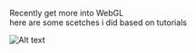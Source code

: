 Recently get more into WebGL  
here are some scetches i did based on tutorials

![Alt text](https://cdn.rawgit.com/tolkanabroski/coding/c30b176f/webgl-xp/myshadertoy/reset/reset-preview.png)

